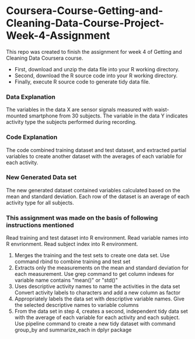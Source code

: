 # Coursera-Course-Getting-and-Cleaning-Data-Course-Project-Week-4-Assignment

This repo was created to finish the assignment for week 4 of Getting and Cleaning Data Coursera course.
* First, download and unzip the data file into your R working directory.
* Second, download the R source code into your R working directory.
* Finally, execute R source code to generate tidy data file.

### Data Explanation
The variables in the data X are sensor signals measured with waist-mounted smartphone from 30 subjects. The variable in the data Y indicates activity type the subjects performed during recording.

### Code Explanation
The code combined training dataset and test dataset,  and extracted partial variables to create another dataset with the averages of each variable for each activity.

### New Generated Data set
The new generated dataset contained variables calculated based on the mean and standard deviation. Each row of the dataset is an average of each activity type for all subjects.

### This assignment was made on the basis of following instructions mentioned
Read training and test dataset into R environment.
Read variable names into R envrionment.
Read subject index into R environment.

1. Merges the training and the test sets to create one data set.
Use command rbind to combine training and test set
2. Extracts only the measurements on the mean and standard deviation for each measurement.
Use grep command to get column indexes for variable name contains "mean()" or "std()"
3. Uses descriptive activity names to name the activities in the data set
Convert activity labels to characters and add a new column as factor
4. Appropriately labels the data set with descriptive variable names.
Give the selected descriptive names to variable columns
5. From the data set in step 4, creates a second, independent tidy data set with the average of each variable for each activity and each subject.
Use pipeline command to create a new tidy dataset with command group_by and summarize_each in dplyr package
